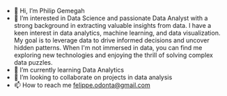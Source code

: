 - 👋 Hi, I’m Philip Gemegah
- 👀 I’m interested in Data Science and passionate Data Analyst with a strong background in extracting valuable insights from data. I have a keen interest in data analytics, machine learning, and data visualization. My goal is to leverage data to drive informed decisions and uncover hidden patterns. When I'm not immersed in data, you can find me exploring new technologies and enjoying the thrill of solving complex data puzzles.
- 🌱 I’m currently learning Data Analytics
- 💞️ I’m looking to collaborate on projects in data analysis
- 📫 How to reach me felippe.odonta@gmail.com

<!---
undisputedmelo/undisputedmelo is a ✨ special ✨ repository because its `README.md` (this file) appears on your GitHub profile.
You can click the Preview link to take a look at your changes.
--->
